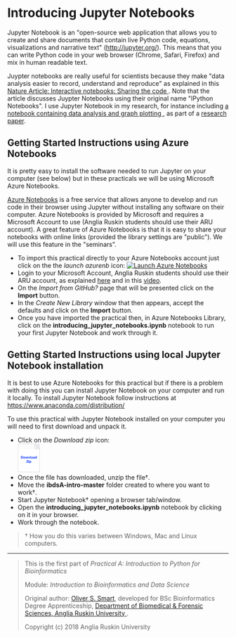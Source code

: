 # Introducing Jupyter Notebooks

Jupyter Notebook is an "open-source web application that allows you 
to create and share documents that contain live Python code, equations,
visualizations and narrative text" (http://jupyter.org/). 
This means that you can write Python code in your web browser 
(Chrome, Safari, Firefox) and mix in human readable text.

Juypter notebooks are really useful for scientists because
they make "data analysis easier to record, understand and reproduce" 
as explained in this
[Nature Article: Interactive notebooks: Sharing the code
](http://doi.org/10.1038/515151a). 
Note that the article discusses Juypter Notebooks 
using their original name "IPython Notebooks". 
I use Jupyter Notebook in my research, for instance 
including [a notebook containing data analysis and graph plotting
](https://doi.org/10.1107/S2059798318002541/ba5278sup3.html), 
as part of a
[research paper](https://doi.org/10.1107/S2059798318002541).

## Getting Started Instructions using Azure Notebooks

It is pretty easy to install the software needed to run Jupyter on 
your computer (see below) but in these practicals we will be using 
Microsoft Azure Notebooks. 

[Azure Notebooks](https://notebooks.azure.com/)
is a free service that allows anyone to develop and run code
in their browser using Jupyter without installing
any software on their computer. 
Azure Notebooks is provided by Microsoft and requires 
a Microsoft Account to use (Anglia Ruskin students should use their 
ARU account). A great feature of Azure Notebooks is that it is
easy to share your notebooks with online links (provided the library
settings are "public"). We will use this feature in the "seminars".

* To import this practical directly to your Azure Notebooks account
  just click on the the *launch azurenb* icon:
  [![Launch Azure Notebooks](https://notebooks.azure.com/launch.png)
  ](https://notebooks.azure.com/import/gh/ARU-Bioinformatics/ibdsA-intro/)
* Login to your Microsoft Account,  Anglia Ruskin students should use their ARU account,
  as explained 
  [here](https://web.anglia.ac.uk/it/services/studentemail/login.phtml) 
  and in this 
  [video](https://web.anglia.ac.uk/media/videos/ITServices/loginGuide.mp4).
* On the *Import from GitHub?* page that will be presented click on the **Import** button.
* In the *Create New Library* window that then appears, accept the defaults and click on the **Import** button.
* Once you have imported the practical then, in Azure Notebooks Library, click on the 
  **introducing_jupyter_notebooks.ipynb** 
  notebook to run your first Jupyter Notebook and work through it.

## Getting Started Instructions using local Jupyter Notebook installation

It is best to use Azure Notebooks for this practical but if there is a problem with doing
this you can install Jupyter Notebook on your computer and run it locally.
To install Jupyter Notebook follow instructions at https://www.anaconda.com/distribution/

To use this practical with Jupyter Notebook installed on your computer you will need to 
first download and unpack it.
* Click on the *Download zip* icon: </br>
  [<img src="images/download_zip.png" alt="Download zip" width="50px"/>
  ](https://github.com/ARU-Bioinformatics/ibdsA-intro/archive/master.zip)
* Once the file has downloaded, unzip the file†. 
* Move the **ibdsA-intro-master** folder created to where you want to work†. 
* Start Jupyter Notebook† opening a browser tab/window.
* Open the **introducing_jupyter_notebooks.ipynb** 
  notebook by clicking on it in your browser. 
* Work through the notebook.

> † How you do this varies between Windows, Mac and Linux computers.
-------------------------

> This is the first part of 
> *Practical A: Introduction to Python for Bioinformatics*
>
> Module:
>  *Introduction to Bioinformatics and Data Science* 
>
> Original author: [Oliver S. Smart](https://www.linkedin.com/in/osmart/),
> developed for BSc Bioinformatics Degree Apprenticeship,
>  [Department of Biomedical & Forensic Sciences,
>  Anglia Ruskin University
>  ](https://www.anglia.ac.uk/science-and-technology/about/biomedical-and-forensic-science).
>
> Copyright (c) 2018 Anglia Ruskin University
